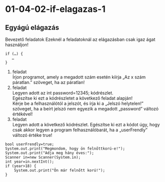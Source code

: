 # 01-04-02-if-elagazas-1
## Egyágú elágazás
Bevezető feladatok
Ezeknél a feladatoknál az elágazásban csak igaz ágat használjon!
```
if (…) {
   …
}
```
1. feladat  
Írjon programot, amely a megadott szám esetén kiírja „Az x szám páratlan.” szöveget, ha az páratlan!  
2. feladat  
Legyen adott az int password=12345; kódrészlet.  
Egészítse ki ezt a kódrészletet a következő feladat alapján!  
Kérje be a felhasználótól a jelszót, és írja ki a „Jelszó helytelen!” szöveget, ha a beírt jelszó nem egyezik a megadott „password” változó értékével!  
3. feladat  
Legyen adott a következő kódrészlet. Egészítse ki ezt a kódot úgy, hogy csak akkor legyen a program felhasználóbarát, ha a „userFrendly” változó értéke true!
```
bool userFrendly=true;
System.out.print("Megmondom, hogy ön felnőttkorú-e!");
System.out.print("Adja meg hány éves:");
Scanner in=new Scanner(System.in);
int year=in.nextInt();  
if (year>18) {
	System.out.print("Ön már felnőtt korú!");
}
```

